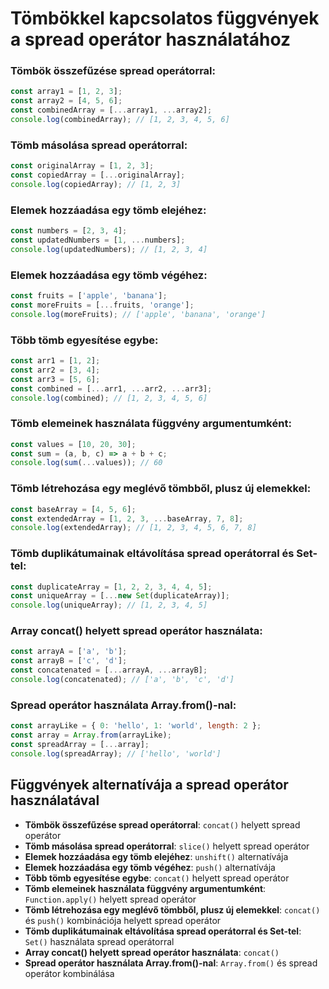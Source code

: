 # Tömbökkel kapcsolatos függvények a spread operátor használatához

### Tömbök összefűzése spread operátorral:

```javascript
const array1 = [1, 2, 3];
const array2 = [4, 5, 6];
const combinedArray = [...array1, ...array2];
console.log(combinedArray); // [1, 2, 3, 4, 5, 6]
```

### Tömb másolása spread operátorral:

```javascript
const originalArray = [1, 2, 3];
const copiedArray = [...originalArray];
console.log(copiedArray); // [1, 2, 3]
```

### Elemek hozzáadása egy tömb elejéhez:

```javascript
const numbers = [2, 3, 4];
const updatedNumbers = [1, ...numbers];
console.log(updatedNumbers); // [1, 2, 3, 4]
```

### Elemek hozzáadása egy tömb végéhez:

```javascript
const fruits = ['apple', 'banana'];
const moreFruits = [...fruits, 'orange'];
console.log(moreFruits); // ['apple', 'banana', 'orange']
```

### Több tömb egyesítése egybe:

```javascript
const arr1 = [1, 2];
const arr2 = [3, 4];
const arr3 = [5, 6];
const combined = [...arr1, ...arr2, ...arr3];
console.log(combined); // [1, 2, 3, 4, 5, 6]
```

### Tömb elemeinek használata függvény argumentumként:

```javascript
const values = [10, 20, 30];
const sum = (a, b, c) => a + b + c;
console.log(sum(...values)); // 60
```

### Tömb létrehozása egy meglévő tömbből, plusz új elemekkel:

```javascript
const baseArray = [4, 5, 6];
const extendedArray = [1, 2, 3, ...baseArray, 7, 8];
console.log(extendedArray); // [1, 2, 3, 4, 5, 6, 7, 8]
```

### Tömb duplikátumainak eltávolítása spread operátorral és Set-tel:

```javascript
const duplicateArray = [1, 2, 2, 3, 4, 4, 5];
const uniqueArray = [...new Set(duplicateArray)];
console.log(uniqueArray); // [1, 2, 3, 4, 5]
```

### Array concat() helyett spread operátor használata:

```javascript
const arrayA = ['a', 'b'];
const arrayB = ['c', 'd'];
const concatenated = [...arrayA, ...arrayB];
console.log(concatenated); // ['a', 'b', 'c', 'd']
```

### Spread operátor használata Array.from()-nal:

```javascript
const arrayLike = { 0: 'hello', 1: 'world', length: 2 };
const array = Array.from(arrayLike);
const spreadArray = [...array];
console.log(spreadArray); // ['hello', 'world']
```

## Függvények alternatívája a spread operátor használatával

- **Tömbök összefűzése spread operátorral**: `concat()` helyett spread operátor
- **Tömb másolása spread operátorral**: `slice()` helyett spread operátor
- **Elemek hozzáadása egy tömb elejéhez**: `unshift()` alternatívája
- **Elemek hozzáadása egy tömb végéhez**: `push()` alternatívája
- **Több tömb egyesítése egybe**: `concat()` helyett spread operátor
- **Tömb elemeinek használata függvény argumentumként**: `Function.apply()` helyett spread operátor
- **Tömb létrehozása egy meglévő tömbből, plusz új elemekkel**: `concat()` és `push()` kombinációja helyett spread operátor
- **Tömb duplikátumainak eltávolítása spread operátorral és Set-tel**: `Set()` használata spread operátorral
- **Array concat() helyett spread operátor használata**: `concat()`
- **Spread operátor használata Array.from()-nal**: `Array.from()` és spread operátor kombinálása
